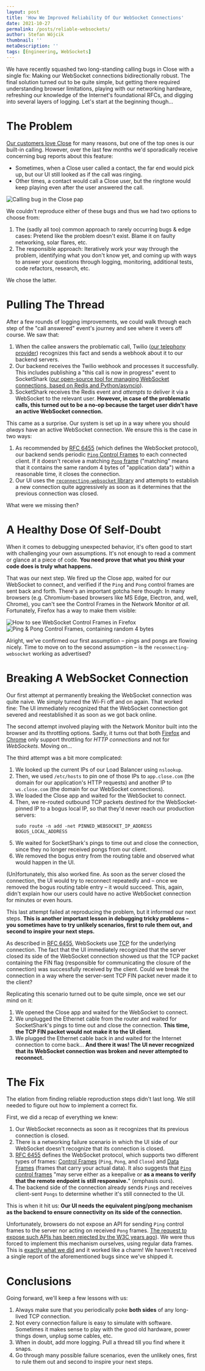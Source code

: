 ```yaml
---
layout: post
title: 'How We Improved Reliability Of Our WebSocket Connections'
date: 2021-10-27
permalink: /posts/reliable-websockets/
author: Stefan Wójcik
thumbnail: ''
metaDescription: ''
tags: [Engineering, WebSockets]
---
```


We have recently squashed two long-standing calling bugs in Close with a single
fix: Making our WebSocket connections bidirectionally robust. The final
solution turned out to be quite simple, but getting there required
understanding browser limitations, playing with our networking hardware,
refreshing our knowledge of the Internet's foundational RFCs, and digging into
several layers of logging. Let's start at the beginning though...

# The Problem

[Our customers love Close](https://www.g2.com/products/close/reviews) for many
reasons, but one of the top ones is our built-in calling. However, over the
last few months we'd sporadically receive concerning bug reports about this
feature:
* Sometimes, when a Close user called a contact, the far end would pick up, but
  our UI still looked as if the call was ringing.
* Other times, a contact would call a Close user, but the ringtone would keep
  playing even after the user answered the call.

![Calling bug in the Close pap](./bad_ui.png)

We couldn't reproduce either of these bugs and thus we had two options to
choose from:
1. The (sadly all too) common approach to rarely occurring bugs & edge cases:
   Pretend like the problem doesn't exist. Blame it on faulty networking, solar
   flares, etc.
2. The responsible approach: Iteratively work your way through the problem,
   identifying what you don't know yet, and coming up with ways to answer your
   questions through logging, monitoring, additional tests, code refactors,
   research, etc.

We chose the latter.

# Pulling The Thread

After a few rounds of logging improvements, we could walk through each step of
the "call answered" event's journey and see where it veers off course. We saw
that:
1. When the callee answers the problematic call, Twilio ([our telephony
   provider](https://twilio.com)) recognizes this fact and sends a webhook
   about it to our backend servers.
2. Our backend receives the Twilio webhook and processes it successfully. This
   includes publishing a "this call is now in progress" event to SocketShark
   ([our open-source tool for managing WebSocket connections, based on Redis
   and Python/asyncio](https://github.com/closeio/socketshark)).
3. SocketShark receives the Redis event and *attempts to* deliver it via a
   WebSocket to the relevant user. **However, in case of the problematic calls,
   this turned out to be a no-op because the target user didn't have an active
   WebSocket connection.**

This came as a surprise. Our system is set up in a way where you should
*always* have an active WebSocket connection. We ensure this is the case in two
ways:
1. As recommended by [RFC 6455](https://datatracker.ietf.org/doc/html/rfc6455)
   (which defines the WebSocket protocol), our backend sends periodic [`Ping`
   Control Frames](https://datatracker.ietf.org/doc/html/rfc6455#section-5.5.2)
   to each connected client. If it doesn't receive a matching [`Pong`
   frame](https://datatracker.ietf.org/doc/html/rfc6455#section-5.5.3)
   ("matching" means that it contains the same random 4 bytes of "application
   data") within a reasonable time, it closes the connection.
2. Our UI uses the [`reconnecting-websocket`
   library](https://github.com/pladaria/reconnecting-websocket) and attempts to
   establish a new connection quite aggressively as soon as it determines that
   the previous connection was closed.

What were we missing then?

# A Healthy Dose Of Self-Doubt

When it comes to debugging unexpected behavior, it's often good to start with
challenging your own assumptions. It's not enough to read a comment or glance
at a piece of code. **You need prove that what you *think* your code does is
truly what happens.**

That was our next step. We fired up the Close app, waited for our WebSocket
to connect, and verified if the `Ping` and `Pong` control frames are sent back
and forth. There's an important gotcha here though: In many browsers (e.g.
Chromium-based browsers like MS Edge, Electron, and, well, Chrome), you can't
see the Control Frames in the Network Monitor *at all*. Fortunately, Firefox
has a way to make them visible:

![How to see WebSocket Control Frames in Firefox](./ff_control_frames.png)
![Ping & Pong Control Frames, containing random 4 bytes](./close_ping_pong.png)

Alright, we've confirmed our first assumption – pings and pongs are flowing
nicely. Time to move on to the second assumption – is the
`reconnecting-websocket` working as advertised?

# Breaking A WebSocket Connection

Our first attempt at permanently breaking the WebSocket connection was quite
naive. We simply turned the Wi-Fi off and on again. That worked fine: The UI
immediately recognized that the WebSocket connection got severed and
reestablished it as soon as we got back online.

The second attempt involved playing with the Network Monitor built into the
browser and its throttling options. Sadly, it turns out that both
[Firefox](https://bugzilla.mozilla.org/show_bug.cgi?id=1421357) and
[Chrome](https://bugs.chromium.org/p/chromium/issues/detail?id=423246) only
support throttling for *HTTP connections* and not for *WebSockets*. Moving on…

The third attempt was a bit more complicated:
1. We looked up the current IPs of our Load Balancer using `nslookup`.
2. Then, we used `/etc/hosts` to pin one of those IPs to `app.close.com` (the
   domain for our application's HTTP requests) and another IP to `ws.close.com`
   (the domain for our WebSocket connections).
3. We loaded the Close app and waited for the WebSocket to connect.
4. Then, we re-routed outbound TCP packets destined for the WebSocket-pinned IP
   to a bogus local IP, so that they'd never reach our production servers:
   ```
   sudo route -n add -net PINNED_WEBSOCKET_IP_ADDRESS BOGUS_LOCAL_ADDRESS
   ```
5. We waited for SocketShark's pings to time out and close the connection,
   since they no longer received pongs from our client.
6. We removed the bogus entry from the routing table and observed what would
   happen in the UI.

(Un)fortunately, this also worked fine. As soon as the server closed the
connection, the UI would try to reconnect repeatedly and – once we removed the
bogus routing table entry – it would succeed. This, again, didn't explain how
our users could have no active WebSocket connection for minutes or even hours.

This last attempt failed at reproducing the problem, but it informed our next
steps. **This is another important lesson in debugging tricky problems – you
sometimes have to try unlikely scenarios, first to rule them out, and second to
inspire your next steps.**

As described in [RFC 6455](https://datatracker.ietf.org/doc/html/rfc6455),
WebSockets use [TCP](https://datatracker.ietf.org/doc/html/rfc793) for the
underlying connection. The fact that the UI immediately recognized that the
server closed its side of the WebSocket connection showed us that the TCP
packet containing the FIN flag (responsible for communicating the closure of
the connection) was successfully received by the client. Could we break the
connection in a way where the server-sent TCP FIN packet never made it to the
client?

Replicating this scenario turned out to be quite simple, once we set our mind
on it:
1. We opened the Close app and waited for the WebSocket to connect.
2. We unplugged the Ethernet cable from the router and waited for SocketShark's
   pings to time out and close the connection. **This time, the TCP FIN packet
   would not make it to the UI client**.
3. We plugged the Ethernet cable back in and waited for the Internet connection
   to come back… **And there it was! The UI never recognized that its WebSocket
   connection was broken and never attempted to reconnect.**

# The Fix

The elation from finding reliable reproduction steps didn't last long. We still
needed to figure out how to implement a correct fix.

First, we did a recap of everything we knew:
1. Our WebSocket reconnects as soon as it recognizes that its previous
   connection is closed.
2. There is a networking failure scenario in which the UI side of our WebSocket
   doesn't recognize that its connection is closed.
3. [RFC 6455](https://datatracker.ietf.org/doc/html/rfc6455) defines the
   WebSocket protocol, which supports two different types of frames: [Control
   Frames](https://datatracker.ietf.org/doc/html/rfc6455#section-5.5) (`Ping`,
   `Pong`, and `Close`) and [Data
   Frames](https://datatracker.ietf.org/doc/html/rfc6455#section-5.6) (frames
   that carry your actual data). It also suggests that [`Ping` control
   frames](https://datatracker.ietf.org/doc/html/rfc6455#section-5.5.2) "may
   serve either as a keepalive or **as a means to verify that the remote
   endpoint is still responsive.**" (emphasis ours).
4. The backend side of the connection already sends `Ping`s and receives
   client-sent `Pongs` to determine whether it's still connected to the UI.

This is when it hit us: **Our UI needs the equivalent ping/pong mechanism as
the backend to ensure connectivity on its side of the connection.**

Unfortunately, browsers do not expose an API for sending `Ping` control frames
to the server nor acting on received `Pong` frames. [The request to expose such
APIs has been rejected by the W3C years
ago](https://www.w3.org/Bugs/Public/show_bug.cgi?id=13104)). We were thus
forced to implement this mechanism ourselves, using regular data frames. This
is [exactly what we did](https://github.com/closeio/socketshark/pull/73) and it
worked like a charm! We haven't received a single report of the aforementioned
bugs since we've shipped it.

# Conclusions

Going forward, we'll keep a few lessons with us:
1. Always make sure that you periodically poke **both sides** of any long-lived
   TCP connection.
2. Not every connection failure is easy to simulate with software. Sometimes it
   makes sense to play with the good old hardware, power things down, unplug
   some cables, etc.
3. When in doubt, add more logging. Pull a thread till you find where it snaps.
4. Go through many possible failure scenarios, even the unlikely ones, first to
   rule them out and second to inspire your next steps.

